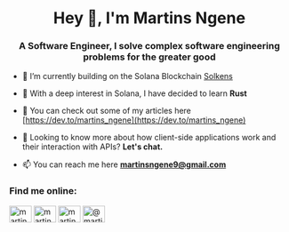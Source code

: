 <h1 align="center">Hey 👋, I'm Martins Ngene</h1>
<h3 align="center">A Software Engineer, I solve complex software engineering problems for the greater good</h3>

- 🔭 I’m currently building on the Solana Blockchain [Solkens](https://github.com/martins-ngene/solkens)

- 🌱 With a deep interest in Solana, I have decided to learn **Rust**

- 📝 You can check out some of my articles here [https://dev.to/martins_ngene](https://dev.to/martins_ngene)

- 💬 Looking to know more about how client-side applications work and their interaction with APIs? **Let's chat.**

- 📫 You can reach me here **martinsngene9@gmail.com**

<h3 align="left">Find me online:</h3>
<p align="left">
<a href="https://dev.to/martins_ngene" target="blank"><img align="center" src="https://raw.githubusercontent.com/rahuldkjain/github-profile-readme-generator/master/src/images/icons/Social/devto.svg" alt="martins_ngene" height="30" width="40" /></a>
<a href="https://twitter.com/martins_ngene" target="blank"><img align="center" src="https://raw.githubusercontent.com/rahuldkjain/github-profile-readme-generator/master/src/images/icons/Social/twitter.svg" alt="martins_ngene" height="30" width="40" /></a>
<a href="https://linkedin.com/in/martins-ngene" target="blank"><img align="center" src="https://raw.githubusercontent.com/rahuldkjain/github-profile-readme-generator/master/src/images/icons/Social/linked-in-alt.svg" alt="martins-ngene" height="30" width="40" /></a>
<a href="https://medium.com/@martins_ngene" target="blank"><img align="center" src="https://raw.githubusercontent.com/rahuldkjain/github-profile-readme-generator/master/src/images/icons/Social/medium.svg" alt="@martins_ngene" height="30" width="40" /></a>
</p>

